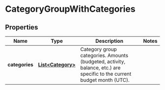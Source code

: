 # CategoryGroupWithCategories

## Properties
Name | Type | Description | Notes
------------ | ------------- | ------------- | -------------
**categories** | [**List&lt;Category&gt;**](Category.md) | Category group categories.  Amounts (budgeted, activity, balance, etc.) are specific to the current budget month (UTC). | 
